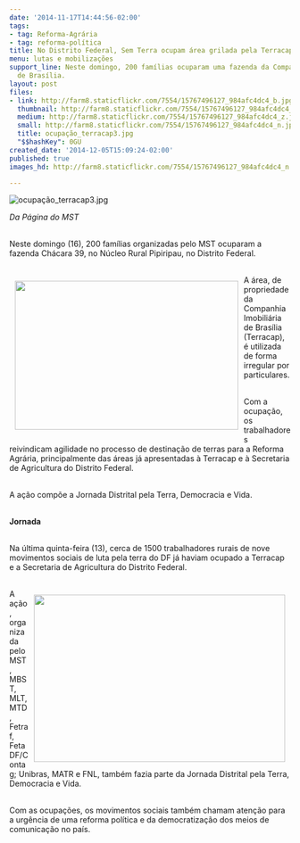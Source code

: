 ```yaml
---
date: '2014-11-17T14:44:56-02:00'
tags:
- tag: Reforma-Agrária
- tag: reforma-política
title: No Distrito Federal, Sem Terra ocupam área grilada pela Terracap
menu: lutas e mobilizações
support_line: Neste domingo, 200 famílias ocuparam uma fazenda da Companhia Imobiliária
  de Brasília.
layout: post
files:
- link: http://farm8.staticflickr.com/7554/15767496127_984afc4dc4_b.jpg
  thumbnail: http://farm8.staticflickr.com/7554/15767496127_984afc4dc4_t.jpg
  medium: http://farm8.staticflickr.com/7554/15767496127_984afc4dc4_z.jpg
  small: http://farm8.staticflickr.com/7554/15767496127_984afc4dc4_n.jpg
  title: ocupação_terracap3.jpg
  "$$hashKey": 0GU
created_date: '2014-12-05T15:09:24-02:00'
published: true
images_hd: http://farm8.staticflickr.com/7554/15767496127_984afc4dc4_n.jpg

---
```

<p><img alt="ocupação_terracap3.jpg" src="http://farm8.staticflickr.com/7554/15767496127_984afc4dc4_b.jpg" /></p>

<p><em>Da P&aacute;gina do MST</em></p>

<p><br />
Neste domingo (16), 200 fam&iacute;lias organizadas pelo MST ocuparam a fazenda Ch&aacute;cara 39, no N&uacute;cleo Rural Pipiripau, no Distrito Federal.&nbsp;</p>

<p><br />
<img alt="" height="267" src="http://www.antigo.mst.org.br/sites/default/files/ocupa%C3%A7%C3%A3o_terracap.jpg" style="margin:10px; float:left" width="400" />A &aacute;rea, de propriedade da Companhia Imobili&aacute;ria de Bras&iacute;lia (Terracap), &eacute; utilizada de forma irregular por particulares.</p>

<p><br />
Com a ocupa&ccedil;&atilde;o, os trabalhadores reivindicam agilidade no processo de destina&ccedil;&atilde;o de terras para a Reforma Agr&aacute;ria, principalmente das &aacute;reas j&aacute; apresentadas &agrave; Terracap e &agrave; Secretaria de Agricultura do Distrito Federal.</p>

<p><br />
A a&ccedil;&atilde;o comp&otilde;e a Jornada Distrital pela Terra, Democracia e Vida.</p>

<p><br />
<b>Jornada</b></p>

<p><br />
Na &uacute;ltima quinta-feira (13), cerca de 1500 trabalhadores rurais de nove movimentos sociais de luta pela terra do DF j&aacute; haviam ocupado a Terracap e a Secretaria de Agricultura do Distrito Federal.&nbsp;</p>

<p><br />
<i><img alt="" height="300" src="http://www.antigo.mst.org.br/sites/default/files/ocupa%C3%A7%C3%A3o_terracap2.jpg" style="margin:10px; float:right" width="450" /></i>A a&ccedil;&atilde;o, organizada pelo MST, MBST, MLT, MTD, Fetraf, FetaDF/Contag; Unibras, MATR e FNL, tamb&eacute;m fazia parte da Jornada Distrital pela Terra, Democracia e Vida.</p>

<p><br />
Com as ocupa&ccedil;&otilde;es, os movimentos sociais tamb&eacute;m chamam aten&ccedil;&atilde;o para a urg&ecirc;ncia de uma reforma pol&iacute;tica e da democratiza&ccedil;&atilde;o dos meios de comunica&ccedil;&atilde;o no pa&iacute;s.</p>
